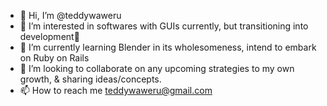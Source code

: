 - 👋 Hi, I’m @teddywaweru
- 👀 I’m interested in softwares with GUIs currently, but transitioning into development🤞
- 🌱 I’m currently learning Blender in its wholesomeness, intend to embark on Ruby on Rails
- 💞️ I’m looking to collaborate on any upcoming strategies to my own growth, & sharing ideas/concepts.
- 📫 How to reach me teddywaweru@gmail.com

<!---
teddywaweru/teddywaweru is a ✨ special ✨ repository because its `README.md` (this file) appears on your GitHub profile.
You can click the Preview link to take a look at your changes.
--->
